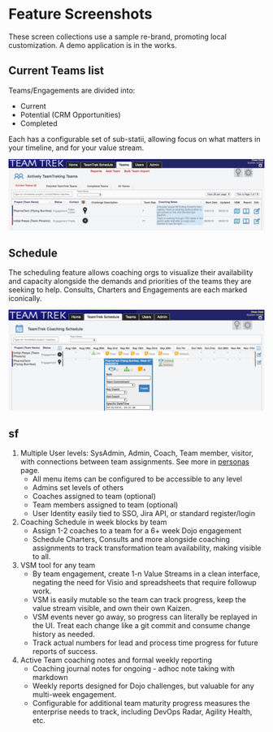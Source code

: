 # Feature Screenshots

These screen collections use a sample re-brand, promoting local customization. A demo application is in the works.


## Current Teams list
Teams/Engagements are divided into: 
- Current
- Potential (CRM Opportunities)
- Completed

Each has a configurable set of sub-statii, allowing focus on what matters in your timeline, and for your value stream. 

![](./readmeAssets/currentTeamsSnap.png)

## Schedule

The scheduling feature allows coaching orgs to visualize their availability and capacity alongside the demands and priorities of the teams they are seeking to help. Consults, Charters and Engagements are each marked iconically. 

![](./readmeAssets/scheduleSnap.png)

## sf

1. Multiple User levels: SysAdmin, Admin, Coach, Team member, visitor, with connections between team assignments. See more in [personas](./docs/Personas.md) page.
    - All menu items can be configured to be accessible to any level
    - Admins set levels of others
    - Coaches assigned to team  (optional)
    - Team members assigned to team (optional)
    - User Identity easily tied to SSO, Jira API, or standard register/login
1. Coaching Schedule in week blocks by team
     - Assign 1-2 coaches to a team for a 6+ week Dojo engagement
     - Schedule Charters, Consults and more alongside coaching assignments to track transformation team availability, making visible to all.
1. VSM tool for any team
     - By team engagement, create 1-n Value Streams in a clean interface, negating the need for Visio and spreadsheets that require followup work.
     - VSM is easily mutable so the team can track progress, keep the value stream visible, and own their own Kaizen.
     - VSM events never go away, so progress can literally be replayed in the UI. Treat each change like a git commit and consume change history as needed.
     - Track actual numbers for lead and process time progress for future reports of success.
1. Active Team coaching notes and formal weekly reporting
    - Coaching journal notes for ongoing - adhoc note taking with markdown
    - Weekly reports designed for Dojo challenges, but valuable for any multi-week engagement.
    - Configurable for additional team maturity progress measures the enterprise needs to track, including DevOps Radar, Agility Health, etc.
